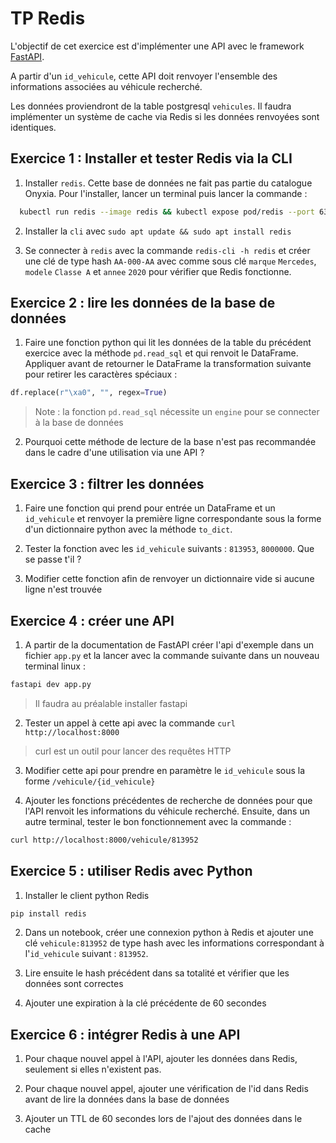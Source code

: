 
# TP Redis

L'objectif de cet exercice est d'implémenter une API avec le framework [FastAPI](https://fastapi.tiangolo.com/#installation).

A partir d'un `id_vehicule`, cette API doit renvoyer l'ensemble des informations associées au véhicule recherché.

Les données proviendront de la table postgresql `vehicules`. Il faudra implémenter un système de cache via Redis si les données renvoyées sont identiques.

## Exercice 1 : Installer et tester Redis via la CLI

1. Installer `redis`. Cette base de données ne fait pas partie du catalogue Onyxia. Pour l'installer, lancer un terminal puis lancer la commande :
```bash
  kubectl run redis --image redis && kubectl expose pod/redis --port 6379
```

2. Installer la `cli` avec `sudo apt update && sudo apt install redis`

3. Se connecter à `redis` avec la commande `redis-cli -h redis` et créer une clé de type hash  `AA-000-AA` avec comme sous clé `marque` `Mercedes`, `modele` `Classe A` et `annee` `2020` pour vérifier que Redis fonctionne.


## Exercice 2 : lire les données de la base de données

1. Faire une fonction python qui lit les données de la table du précédent exercice avec la méthode `pd.read_sql` et qui renvoit le DataFrame. Appliquer avant de retourner le DataFrame la transformation suivante pour retirer les caractères spéciaux :

```python
df.replace(r"\xa0", "", regex=True)
```

> Note : la fonction `pd.read_sql` nécessite un `engine` pour se connecter à la base de données

2. Pourquoi cette méthode de lecture de la base n'est pas recommandée dans le cadre d'une utilisation via une API ?

## Exercice 3  : filtrer les données

1. Faire une fonction qui prend pour entrée un DataFrame et un `id_vehicule` et renvoyer la première ligne correspondante sous la forme d'un dictionnaire python avec la méthode `to_dict`.
2. Tester la fonction avec les `id_vehicule` suivants : `813953`, `8000000`. Que se passe t'il ?

3. Modifier cette fonction afin de renvoyer un dictionnaire vide si aucune ligne n'est trouvée

## Exercice 4 : créer une API

1. A partir de la documentation de FastAPI créer l'api d'exemple dans un fichier `app.py` et la lancer avec la commande suivante dans un nouveau terminal linux :


```bash
fastapi dev app.py
```

> Il faudra au préalable installer fastapi

2. Tester un appel à cette api avec la commande `curl http://localhost:8000`

> curl est un outil pour lancer des requêtes HTTP


3. Modifier cette api pour prendre en paramètre le `id_vehicule` sous la forme `/vehicule/{id_vehicule}`

4. Ajouter les fonctions précédentes de recherche de données pour que l'API renvoit les informations du véhicule recherché. Ensuite, dans un autre terminal, tester le bon fonctionnement avec la commande :

```bash
curl http://localhost:8000/vehicule/813952
```


## Exercice 5 : utiliser Redis avec Python

1. Installer le client python Redis

```bash
pip install redis
```

2. Dans un notebook, créer une connexion python à Redis et ajouter une clé `vehicule:813952` de type hash avec les informations correspondant à l'`id_vehicule` suivant : `813952`.

2. Lire ensuite le hash précédent dans sa totalité et vérifier que les données sont correctes

3. Ajouter une expiration à la clé précédente de 60 secondes

## Exercice 6 : intégrer Redis à une API

1. Pour chaque nouvel appel à l'API, ajouter les données dans Redis, seulement si elles n'existent pas.

2. Pour chaque nouvel appel, ajouter une vérification de l'id dans Redis avant de lire la données dans la base de données

3. Ajouter un TTL de 60 secondes lors de l'ajout des données dans le cache

